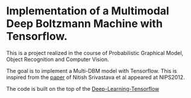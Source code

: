 # Implementation of a Multimodal Deep Boltzmann Machine with Tensorflow. 
This is a project realized in the course of Probabilistic Graphical Model, Object Recognition and Computer Vision. 

The goal is to implement a Multi-DBM model with Tensorflow. This is inspired from the [paper]( http://jmlr.org/papers/volume15/srivastava14b/srivastava14b.pdf) of Nitish Srivastava et al appeared at NIPS2012. 

The code is built on the top of the [Deep-Learning-Tensorflow](https://github.com/blackecho/Deep-Learning-TensorFlow) 

